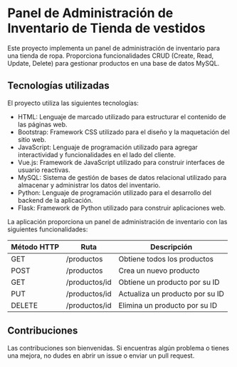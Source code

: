 # Panel de Administración de Inventario de Tienda de vestidos

Este proyecto implementa un panel de administración de inventario para una tienda de ropa. Proporciona funcionalidades CRUD (Create, Read, Update, Delete) para gestionar productos en una base de datos MySQL.

## Tecnologías utilizadas

El proyecto utiliza las siguientes tecnologías:

- HTML: Lenguaje de marcado utilizado para estructurar el contenido de las páginas web.
- Bootstrap: Framework CSS utilizado para el diseño y la maquetación del sitio web.
- JavaScript: Lenguaje de programación utilizado para agregar interactividad y funcionalidades en el lado del cliente.
- Vue.js: Framework de JavaScript utilizado para construir interfaces de usuario reactivas.
- MySQL: Sistema de gestión de bases de datos relacional utilizado para almacenar y administrar los datos del inventario.
- Python: Lenguaje de programación utilizado para el desarrollo del backend de la aplicación.
- Flask: Framework de Python utilizado para construir aplicaciones web.


La aplicación proporciona un panel de administración de inventario con las siguientes funcionalidades:

| Método HTTP | Ruta                   | Descripción                           |
|-------------|------------------------|---------------------------------------|
| GET         | /productos             | Obtiene todos los productos           |
| POST        | /productos             | Crea un nuevo producto                |
| GET         | /productos/id       | Obtiene un producto por su ID         |
| PUT         | /productos/id        | Actualiza un producto por su ID       |
| DELETE      | /productos/id        | Elimina un producto por su ID         |



## Contribuciones

Las contribuciones son bienvenidas. Si encuentras algún problema o tienes una mejora, no dudes en abrir un issue o enviar un pull request.

